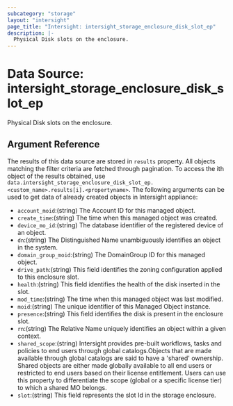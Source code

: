 ```yaml
---
subcategory: "storage"
layout: "intersight"
page_title: "Intersight: intersight_storage_enclosure_disk_slot_ep"
description: |-
  Physical Disk slots on the enclosure.
---
```


# Data Source: intersight_storage_enclosure_disk_slot_ep
Physical Disk slots on the enclosure.
## Argument Reference
The results of this data source are stored in `results` property.
All objects matching the filter criteria are fetched through pagination.
To access the ith object of the results obtained, use `data.intersight_storage_enclosure_disk_slot_ep.<custom_name>.results[i].<propertyname>`.
The following arguments can be used to get data of already created objects in Intersight appliance:
* `account_moid`:(string) The Account ID for this managed object. 
* `create_time`:(string) The time when this managed object was created. 
* `device_mo_id`:(string) The database identifier of the registered device of an object. 
* `dn`:(string) The Distinguished Name unambiguously identifies an object in the system. 
* `domain_group_moid`:(string) The DomainGroup ID for this managed object. 
* `drive_path`:(string) This field identifies the zoning configuration applied to  this enclosure slot. 
* `health`:(string) This field identifies the health of the disk inserted in the slot. 
* `mod_time`:(string) The time when this managed object was last modified. 
* `moid`:(string) The unique identifier of this Managed Object instance. 
* `presence`:(string) This field identifies the disk is present in the enclosure slot. 
* `rn`:(string) The Relative Name uniquely identifies an object within a given context. 
* `shared_scope`:(string) Intersight provides pre-built workflows, tasks and policies to end users through global catalogs.Objects that are made available through global catalogs are said to have a 'shared' ownership. Shared objects are either made globally available to all end users or restricted to end users based on their license entitlement. Users can use this property to differentiate the scope (global or a specific license tier) to which a shared MO belongs. 
* `slot`:(string) This field represents the slot Id in the storage enclosure. 
 